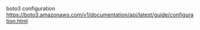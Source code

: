 boto3 configuration
https://boto3.amazonaws.com/v1/documentation/api/latest/guide/configuration.html
